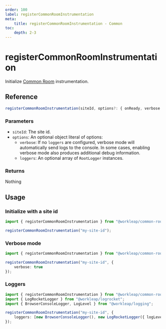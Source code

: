 ```yaml
---
order: 100
label: registerCommonRoomInstrumentation
meta:
    title: registerCommonRoomInstrumentation - Common
toc:
    depth: 2-3
---
```


# registerCommonRoomInstrumentation

Initialize [Common Room](https://www.commonroom.io/) instrumentation.

## Reference

```ts
registerCommonRoomInstrumentation(siteId, options?: { onReady, verbose });
```

### Parameters

- `siteId`: The site id.
- `options`: An optional object literal of options:
    - `verbose`: If no `loggers` are configured, verbose mode will automatically send logs to the console. In some cases, enabling verbose mode also produces additional debug information.
    - `loggers`: An optional array of `RootLogger` instances.

### Returns

Nothing

## Usage

### Initialize with a site id

```ts !#3
import { registerCommonRoomInstrumentation } from "@workleap/common-room";

registerCommonRoomInstrumentation("my-site-id");
```

### Verbose mode 

```ts !#4
import { registerCommonRoomInstrumentation } from "@workleap/common-room";

registerCommonRoomInstrumentation("my-site-id", {
    verbose: true
});
```

### Loggers

```ts !#6
import { registerCommonRoomInstrumentation } from "@workleap/common-room";
import { LogRocketLogger } from "@workleap/logrocket";
import { BrowserConsoleLogger, LogLevel } from "@workleap/logging";

registerCommonRoomInstrumentation("my-site-id", {
    loggers: [new BrowserConsoleLogger(), new LogRocketLogger({ logLevel: LogLevel.information })]
});
```
